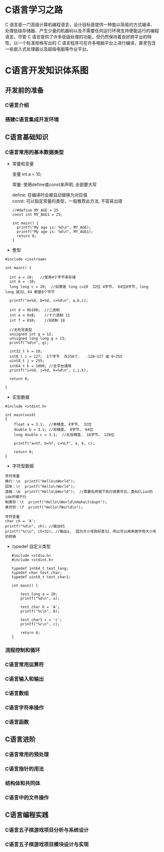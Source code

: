 # C语言学习之路

C 语言是一门高级计算机编程语言，设计目标是提供一种能以简易的方式编译、处理低级存储器、产生少量的机器码以及不需要任何运行环境支持便能运行的编程语言。尽管 C 语言提供了许多低级处理的功能，但仍然保持着良好跨平台的特性，以一个标准规格写出的 C   语言程序可在许多电脑平台上进行编译，甚至包含一些嵌入式处理器以及超级电脑等作业平台。


# C语言开发知识体系图

## 开发前的准备

### C语言介绍
### 搭建C语言集成开发环境

## C语言基础知识

### C语言常用的基本数据类型

* 常量和变量

  变量  int a = 10;  
  
  常量: 使用define或const来声明, 全部要大写  
  
  define: 在编译时会被自动替换为对应值  
  const: 可以指定常量的类型，一般推荐此方法, 不容易出错
  
  ```
  //#define MY_AGE = 25
  const int MY_AGE1 = 25;
  
  int main() {
    printf("My age is: %d\n", MY_AGE);
    printf("My age is: %d\n", MY_AGE1);
    return 0;
  }
  
  ```
  
* 整型

```
#include <iostream>

int main() {
  
  int a = 10;   //使用4个字节来存储
  int b = -10;
  long long c = 20;  //如果是 long c=20  32位 4字节， 64位8字节, long long 就32、64 都是8个字节
  
  printf("a=%d, b=%d, c=%d\n", a,b,c);
  
  int d = 0b100;  //二进制
  int e = 0xB;    //十六进制 11
  int f = 010;    //8进制 18
  
  //无符号类型
  unsigned int g = 12;
  unsigned long long g = 13;
  printf("%d\n", g);
  
  int32_t h = 10;
  int8_t i = 127;  1个字节  存256个，  -128~127 或 0~255
  uint8_t j = 255;
  int64_t k = 1000; //全平台通用
  printf("i=%d, j=%d, k=%d\n", i,j,k);
  
  return 0;
  
}
```
* 实型数据

```
#include <stdint.h>

int main(void)
{
    float a = 3.1;  //单精度, 4字节， 32位
    double b = 3.1; //双精度， 8字节， 64位
    long double c = 3.1;  //长双精度， 16字节， 128位
    
    printf("a=%f, b=%f, c=%Lf", a, b, c);

    return 0;
}
```

* 字符型数据
```
字符常量
换行：\n  printf("Hello\nWorld");
回车：\r  printf("Hello\rWorld");
退格：\b  printf("Hello\bWorld");  //需要在终端下执行效果可见，类似CLion的ide环境不行
制表符：\t  printf("Hello\tWorld\nHaha\t\bupt");
换页符：\f  printf("Hello\fWorld\n");

字符变量
char ch = 'A';
printf("%d\n", ch); //输出65
printf("%c\n", ch+32); //输出a,  因为大小写刚好差32，所以可以用来做字母大小写的转换
```

* typedef 自定义类型
 
 ```
    #include <stdio.h>
    #include <stdint.h>
    
    typedef int64_t test_long;
    typedef char test_char;
    typedef uint8_t test_char1;
    
    int main() {
    
        test_long a = 20;
        printf("%d\n", a);
        
        test_char b = 'A';
        printf("%c\n", b);
        
        test_char1 c = 'c';
        printf("%c\n", c);
    
        return 0;
    }

 ```

### 流程控制和循环
### C语言常用运算符
### C语言输入和输出
### C语言数组
### C语言字符串操作
### C语言函数

## C语言进阶

### C语言常用的预处理
### C语言指针的用法
### 结构体和共同体
### C语言中的文件操作

## C语言编程实践

### C语言五子棋游戏项目分析与系统设计
### C语言五子棋游戏项目模块设计与实现
